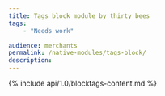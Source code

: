 ```yaml
---
title: Tags block module by thirty bees
tags:
    - "Needs work"

audience: merchants
permalink: /native-modules/tags-block/
description:
---
```


{% include api/1.0/blocktags-content.md %}